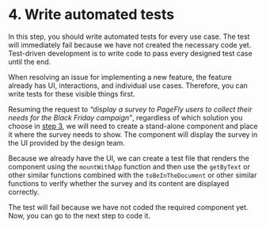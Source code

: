 # 4. Write automated tests

In this step, you should write automated tests for every use case. The test will immediately fail because we have not created the necessary code yet. Test-driven development is to write code to pass every designed test case until the end.

When resolving an issue for implementing a new feature, the feature already has UI, interactions, and individual use cases. Therefore, you can write tests for these visible things first.

Resuming the request to _“display a survey to PageFly users to collect their needs for the Black Friday campaign”_, regardless of which solution you choose in [step 3](3.-choose-the-simplest-and-most-effective-solution.md), we will need to create a stand-alone component and place it where the survey needs to show. The component will display the survey in the UI provided by the design team.

Because we already have the UI, we can create a test file that renders the component using the `mountWithApp` function and then use the `getByText` or other similar functions combined with the `toBeInTheDocument` or other similar functions to verify whether the survey and its content are displayed correctly.

The test will fail because we have not coded the required component yet. Now, you can go to the next step to code it.
